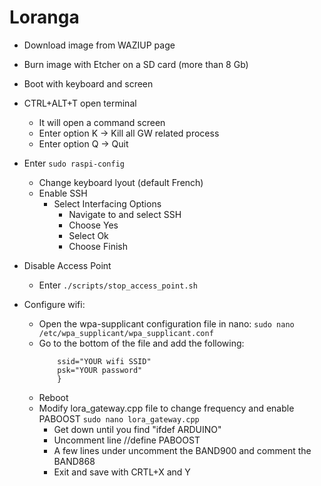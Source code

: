 # Loranga

- Download image from WAZIUP page
- Burn image with Etcher on a SD card (more than 8 Gb)
- Boot with keyboard and screen
- CTRL+ALT+T open terminal
  - It will open a command screen
  - Enter option K -> Kill all GW related process
  - Enter option Q -> Quit

- Enter `sudo raspi-config`
  - Change keyboard lyout (default French)
  - Enable SSH
    - Select Interfacing Options
		- Navigate to and select SSH
		- Choose Yes
		- Select Ok
		- Choose Finish
- Disable Access Point
  - Enter `./scripts/stop_access_point.sh`
- Configure wifi:
  - Open the wpa-supplicant configuration file in nano:
    `sudo nano /etc/wpa_supplicant/wpa_supplicant.conf`
  - Go to the bottom of the file and add the following:
    ``` network={
        ssid="YOUR wifi SSID"
        psk="YOUR password"
        }
    ```
  - Reboot     
  - Modify lora_gateway.cpp file to change frequency and enable PABOOST
      `sudo nano lora_gateway.cpp`
    - Get down until you find "ifdef ARDUINO"
    - Uncomment line //define PABOOST
    - A few lines under uncomment the BAND900 and comment the BAND868
    - Exit and save with CRTL+X and Y
